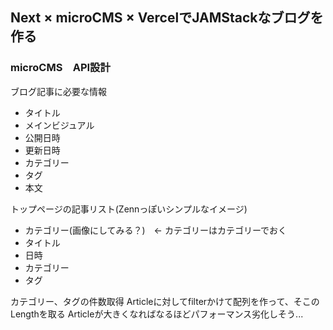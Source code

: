 ## Next × microCMS × VercelでJAMStackなブログを作る

### microCMS　API設計
ブログ記事に必要な情報
- タイトル
- メインビジュアル
- 公開日時
- 更新日時
- カテゴリー
- タグ
- 本文

トップページの記事リスト(Zennっぽいシンプルなイメージ)
- カテゴリー(画像にしてみる？)　← カテゴリーはカテゴリーでおく
- タイトル
- 日時
- カテゴリー
- タグ


カテゴリー、タグの件数取得
Articleに対してfilterかけて配列を作って、そこのLengthを取る
Articleが大きくなればなるほどパフォーマンス劣化しそう...
